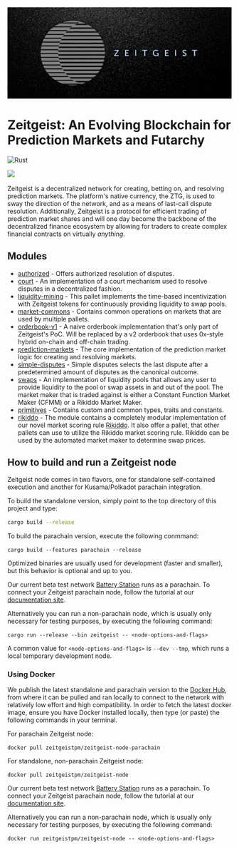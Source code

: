 <a href="https://zeitgeist.pm">
  <img src="./GH-banner.jpg">
</a>

# Zeitgeist: An Evolving Blockchain for Prediction Markets and Futarchy

![Rust](https://github.com/zeitgeistpm/zeitgeist/workflows/Rust/badge.svg)

<a href="https://t.me/zeitgeist_official">
  <img src="https://img.shields.io/badge/telegram-https%3A%2F%2Ft.me%2Fzeitgeist__official-blue" />
</a>

Zeitgeist is a decentralized network for creating, betting on, and resolving
prediction markets. The platform's native currency, the ZTG,
is used to sway the direction of the network, and as a means of last-call dispute
resolution. Additionally, Zeitgeist is a protocol for efficient trading of prediction
market shares and will one day become the backbone of the decentralized finance ecosystem
by allowing for traders to create complex financial contracts on virtually _anything_.

## Modules


- [authorized](./zrml/authorized) - Offers authorized resolution of disputes.
- [court](./zrml/court) - An implementation of a court mechanism used to resolve
  disputes in a decentralized fashion.
- [liquidity-mining](./zrml/liquidity-mining) - This pallet implements the
  time-based incentivization with Zeitgeist tokens for continuously providing
  liquidity to swap pools.
- [market-commons](./zrml/market-commons) - Contains common operations on markets
  that are used by multiple pallets.
- [orderbook-v1](./zrml/orderbook-v1) - A naive orderbook implementation that's
  only part of Zeitgeist's PoC. Will be replaced by a v2 orderbook that uses 0x-style
  hybrid on-chain and off-chain trading.
- [prediction-markets](./zrml/prediction-markets) - The core implementation of the
  prediction market logic for creating and resolving markets.
- [simple-disputes](./zrml-simple-disputes) - Simple disputes selects the last dispute
  after a predetermined amount of disputes as the canonical outcome.
- [swaps](./zrml/swaps) - An implementation of liquidity pools that allows any user
  to provide liquidity to the pool or swap assets in and out of the pool. The market
  maker that is traded against is either a Constant Function Market Maker (CFMM) or
  a Rikiddo Market Maker.
- [primitives](./zrml/primitives) - Contains custom and common types, traits and constants.
- [rikiddo](./zrml/rikiddo) - The module contains a completely modular implementation
  of our novel market scoring rule [Rikiddo][rikiddo]. It also offer a pallet,
  that other pallets can use to utilize the Rikiddo market scoring rule. Rikiddo can
  be used by the automated market maker to determine swap prices.

## How to build and run a Zeitgeist node

Zeitgeist node comes in two flavors, one for standalone self-contained execution
and another for Kusama/Polkadot parachain integration.

To build the standalone version, simply point to the top directory of this project and type:

```bash
cargo build --release
```

To build the parachain version, execute the following conmmand:

```
cargo build --features parachain --release
```

Optimized binaries are usually used for development (faster and smaller), 
but this behavior is optional and up to you.

Our current beta test network [Battery Station][zg-beta] runs as a parachain.
To connect your Zeitgeist parachain node, follow the tutorial at our [documentation site][bs-docs].

Alternatively you can run a non-parachain node, which is usually only necessary for
testing purposes, by executing the following command:

```
cargo run --release --bin zeitgeist -- <node-options-and-flags>
```

A common value for `<node-options-and-flags>` is `--dev --tmp`, which runs a 
local temporary development node.

### Using Docker

We publish the latest standalone and parachain version to the [Docker Hub][zg-docker-hub], 
from where it can be pulled and ran locally to connect to the network with relatively
low effort and high compatibility. In order to fetch the latest docker image,
ensure you have Docker installed locally, then type (or paste) the following
commands in your terminal.

For parachain Zeitgeist node:
```
docker pull zeitgeistpm/zeitgeist-node-parachain
```

For standalone, non-parachain Zeitgeist node:
```
docker pull zeitgeistpm/zeitgeist-node
```

Our current beta test network [Battery Station][zg-beta] runs as a parachain.
To connect your Zeitgeist parachain node, follow the tutorial at our [documentation site][bs-docs].

Alternatively you can run a non-parachain node, which is usually only necessary for
testing purposes, by executing the following command:

```
docker run zeitgeistpm/zeitgeist-node -- <node-options-and-flags>
```

[bs-docs]: https://docs.zeitgeist.pm/battery-station
[ls-lmsr]: https://www.eecs.harvard.edu/cs286r/courses/fall12/papers/OPRS10.pdf
[rikiddo]: https://blog.zeitgeist.pm/introducing-zeitgeists-rikiddo-scoring-rule/
[zg-beta]: https://blog.zeitgeist.pm/zeitgeist-beta/
[zg-docker-hub]: https://hub.docker.com/r/zeitgeistpm/zeitgeist-node
